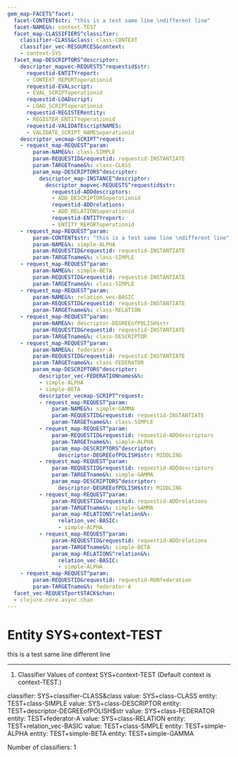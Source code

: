 ```yaml
---
gem_map-FACETS^facet:
  facet-CONTENT$str: "this is a test same line \ndifferent line"
  facet-NAME&%: context-TEST
  facet_map-CLASSIFIERS^classifier:
    classifier-CLASS&class: class-CONTEXT
    classifier_vec-RESOURCES&context:
    - context-SYS
  facet_map-DESCRIPTORS^descriptor:
    descriptor_mapvec-REQUESTS^requestid$str:
      requestid-ENTITYreport:
      - CONTEXT_REPORToperationid
      requestid-EVALscript:
      - EVAL_SCRIPToperationid
      requestid-LOADscript:
      - LOAD_SCRIPToperationid
      requestid-REGISTERentity:
      - REGISTER_ENTITYoperationid
      requestid-VALIDATEscriptNAMES:
      - VALIDATE_SCRIPT_NAMESoperationid
    descriptor_vecmap-SCRIPT^request:
    - request_map-REQUEST^param:
        param-NAME&%: class-SIMPLE
        param-REQUESTID&requestid: requestid-INSTANTIATE
        param-TARGETname&%: class-CLASS
        param_map-DESCRIPTORS^descriptor:
          descriptor_map-INSTANCE^descriptor:
            descriptor_mapvec-REQUESTS^requestid$str:
              requestid-ADDdescriptors:
              - ADD_DESCRIPTORSoperationid
              requestid-ADDrelations:
              - ADD_RELATIONSoperationid
              requestid-ENTITYreport:
              - ENTITY_REPORToperationid
    - request_map-REQUEST^param:
        param-CONTENT$str: "this is a test same line \ndifferent line"
        param-NAME&%: simple-ALPHA
        param-REQUESTID&requestid: requestid-INSTANTIATE
        param-TARGETname&%: class-SIMPLE
    - request_map-REQUEST^param:
        param-NAME&%: simple-BETA
        param-REQUESTID&requestid: requestid-INSTANTIATE
        param-TARGETname&%: class-SIMPLE
    - request_map-REQUEST^param:
        param-NAME&%: relation_vec-BASIC
        param-REQUESTID&requestid: requestid-INSTANTIATE
        param-TARGETname&%: class-RELATION
    - request_map-REQUEST^param:
        param-NAME&%: descriptor-DEGREEofPOLISH$str
        param-REQUESTID&requestid: requestid-INSTANTIATE
        param-TARGETname&%: class-DESCRIPTOR
    - request_map-REQUEST^param:
        param-NAME&%: federator-A
        param-REQUESTID&requestid: requestid-INSTANTIATE
        param-TARGETname&%: class-FEDERATOR
        param_map-DESCRIPTORS^descriptor:
          descriptor_vec-FEDERATIONnames&%:
          - simple-ALPHA
          - simple-BETA
          descriptor_vecmap-SCRIPT^request:
          - request_map-REQUEST^param:
              param-NAME&%: simple-GAMMA
              param-REQUESTID&requestid: requestid-INSTANTIATE
              param-TARGETname&%: class-SIMPLE
          - request_map-REQUEST^param:
              param-REQUESTID&requestid: requestid-ADDdescriptors
              param-TARGETname&%: simple-ALPHA
              param_map-DESCRIPTORS^descriptor:
                descriptor-DEGREEofPOLISH$str: MIDDLING
          - request_map-REQUEST^param:
              param-REQUESTID&requestid: requestid-ADDdescriptors
              param-TARGETname&%: simple-GAMMA
              param_map-DESCRIPTORS^descriptor:
                descriptor-DEGREEofPOLISH$str: MIDDLING
          - request_map-REQUEST^param:
              param-REQUESTID&requestid: requestid-ADDrelations
              param-TARGETname&%: simple-GAMMA
              param_map-RELATIONS^relation&%:
                relation_vec-BASIC:
                - simple-ALPHA
          - request_map-REQUEST^param:
              param-REQUESTID&requestid: requestid-ADDrelations
              param-TARGETname&%: simple-BETA
              param_map-RELATIONS^relation&%:
                relation_vec-BASIC:
                - simple-ALPHA
    - request_map-REQUEST^param:
        param-REQUESTID&requestid: requestid-RUNfederation
        param-TARGETname&%: federator-A
  facet_vec-REQUESTportSTACK$chan:
  - clojure.core.async.chan
---
```

# Entity SYS+context-TEST

this is a test same line 
different line

---
1. Classifier Values of context SYS+context-TEST
(Default context is context-TEST.)

classifier:  SYS+classifier-CLASS&class
  value:       SYS+class-CLASS
    entity:      TEST+class-SIMPLE
  value:       SYS+class-DESCRIPTOR
    entity:      TEST+descriptor-DEGREEofPOLISH$str
  value:       SYS+class-FEDERATOR
    entity:      TEST+federator-A
  value:       SYS+class-RELATION
    entity:      TEST+relation_vec-BASIC
  value:       TEST+class-SIMPLE
    entity:      TEST+simple-ALPHA
    entity:      TEST+simple-BETA
    entity:      TEST+simple-GAMMA

Number of classifiers: 1

